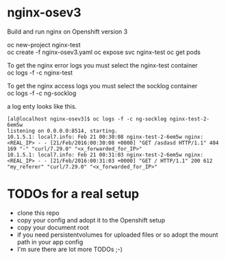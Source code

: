 # nginx-osev3

Build and run nginx on Openshift version 3

oc new-project nginx-test  
oc create -f nginx-osev3.yaml
oc expose svc nginx-test
oc get pods  

To get the nginx error logs you must select the nginx-test container  
oc logs -f -c nginx-test <thePod>  

To get the nginx access logs you must select the socklog container  
oc logs -f -c ng-socklog <thePod>  

a log enty looks like this.
```
[al@localhost nginx-osev3]$ oc logs -f -c ng-socklog nginx-test-2-6em5w
listening on 0.0.0.0:8514, starting.
10.1.5.1: local7.info: Feb 21 00:30:08 nginx-test-2-6em5w nginx: <REAL_IP> - - [21/Feb/2016:00:30:08 +0000] "GET /asdasd HTTP/1.1" 404 169 "-" "curl/7.29.0" "<x_forwarded_for_IP>"
10.1.5.1: local7.info: Feb 21 00:31:03 nginx-test-2-6em5w nginx: <REAL_IP> - - [21/Feb/2016:00:31:03 +0000] "GET / HTTP/1.1" 200 612 "my_referer" "curl/7.29.0" "<x_forwarded_for_IP>"
```

# TODOs for a real setup
- clone this repo
- copy your config and adopt it to the Openshift setup
- copy your document root
- if you need persistentvolumes for uploaded files or so adopt the mount path in your app config
- I'm sure there are lot more TODOs ;-)

